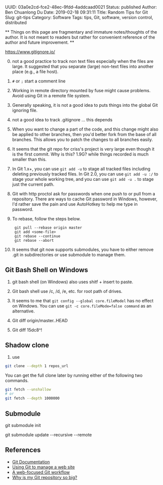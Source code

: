 UUID: 03a0e2cd-fce2-48ec-9fdd-4addcaad0021
Status: published
Author: Ben Chuanlong Du
Date: 2019-02-18 09:31:11
Title: Random Tips for Git
Slug: git-tips
Category: Software
Tags: tips, Git, software, version control, distributed

**
Things on this page are fragmentary and immature notes/thoughts of the author.
It is not meant to readers but rather for convenient reference of the author and future improvement.
**

https://www.gitignore.io/

0. not a good practice to track non text files
    especially when the files are large.
    It suggested that you separate (large) non-text files into another place (e.g., a file host).

1. `#` or `;` start a comment line

5. Working in remote directory mounted by fuse might cause problems.
    Avoid using Git in a remote file system.

6. Generally speaking,
    it is not a good idea to puts things into the global Git ignoring file.

7. not a good idea to track .gitignore ... this depends


10. When you want to change a part of the code,
    and this change might also be applied to other branches,
    then you'd better fork from the base of all branches.
    This allows you to patch the changes to all branches easily.


14. It seems that the git repo for criss's project is very large even though it is the first commit.
    Why is this? 1.9G? while things recorded is much smaller than this.

18. In Git 1.x+,
    you can use `git add -u` to stage all tracked files including deleting previously tracked files.
    In Git 2.0,
    you can use `git add -u :/` to stage your whole working tree,
    and you can use `git add -u .` to stage just the current path.

19. Git with http proctol ask for passwords when one push to or pull from a repository.
    There are ways to cache Git password in Windows,
    however,
    I'd rather save the pain and use AutoHotkey to help me type in password.

5. To rebase, follow the steps below.

        git pull --rebase origin master
        git add <some-file>
        git rebase --continue
        git rebase --abort


1. It seems that git now supports submodules,
    you have to either remove .git in subdirectories or use submodule to manage them.

## Git Bash Shell on Windows

1. git bash shell (on Windows) also uses shitf + insert to paste.

2. Git bash shell use /c, /d, /e, etc. for root path of drives.

3. It seems to me that
    `git config --global core.fileModel`
    has no effect on Windows.
    You can use `git -c core.fileMode=false command` as an alternative.


7. Git diff origin/master..HEAD

8. Git diff 15dc8^!

## Shadow clone

1. use
```bash
git clone --depth 1 repos_url
```
You can get the full clone later by running either of the following two commands.
```bash
git fetch --unshallow
# or
git fetch --depth 1000000
```

## Submodule

git submodule init

git submodule update --recursive --remote


## References

- [Git Documentation](http://git-scm.com/documentation)
- [Using Git to manage a web site](http://toroid.org/ams/git-website-howto)
- [A web-focused Git workflow](http://joemaller.com/990/a-web-focused-git-workflow/)
- [Why is my Git repository so big?](http://stackoverflow.com/questions/1029969/why-is-my-git-repository-so-big)
